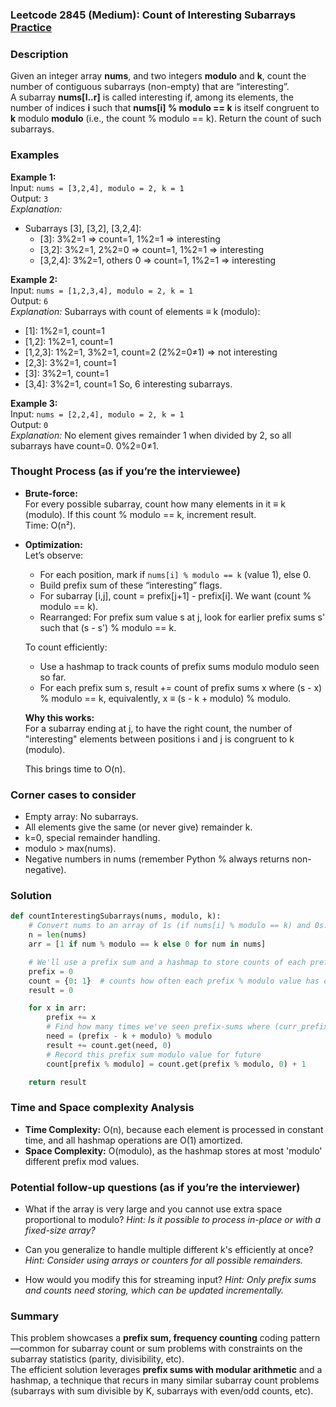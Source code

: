 ### Leetcode 2845 (Medium): Count of Interesting Subarrays [Practice](https://leetcode.com/problems/count-of-interesting-subarrays)

### Description  
Given an integer array **nums**, and two integers **modulo** and **k**, count the number of contiguous subarrays (non-empty) that are “interesting”.  
A subarray **nums[l..r]** is called interesting if, among its elements, the number of indices **i** such that **nums[i] % modulo == k** is itself congruent to **k** modulo **modulo** (i.e., the count % modulo == k). Return the count of such subarrays.

### Examples  

**Example 1:**  
Input: `nums = [3,2,4], modulo = 2, k = 1`  
Output: `3`  
*Explanation:*
- Subarrays [3], [3,2], [3,2,4]:
    - [3]: 3%2=1 ⇒ count=1, 1%2=1 ⇒ interesting
    - [3,2]: 3%2=1, 2%2=0 ⇒ count=1, 1%2=1 ⇒ interesting
    - [3,2,4]: 3%2=1, others 0 ⇒ count=1, 1%2=1 ⇒ interesting

**Example 2:**  
Input: `nums = [1,2,3,4], modulo = 2, k = 1`  
Output: `6`  
*Explanation:*
Subarrays with count of elements ≡ k (modulo):
- [1]: 1%2=1, count=1
- [1,2]: 1%2=1, count=1
- [1,2,3]: 1%2=1, 3%2=1, count=2 (2%2=0≠1) ⇒ not interesting
- [2,3]: 3%2=1, count=1
- [3]: 3%2=1, count=1
- [3,4]: 3%2=1, count=1
So, 6 interesting subarrays.

**Example 3:**  
Input: `nums = [2,2,4], modulo = 2, k = 1`  
Output: `0`  
*Explanation:*
No element gives remainder 1 when divided by 2, so all subarrays have count=0. 0%2=0≠1.

### Thought Process (as if you’re the interviewee)  

- **Brute-force:**  
  For every possible subarray, count how many elements in it ≡ k (modulo). If this count % modulo == k, increment result.  
  Time: O(n²).

- **Optimization:**  
  Let’s observe:  
  - For each position, mark if `nums[i] % modulo == k` (value 1), else 0.  
  - Build prefix sum of these “interesting” flags.  
  - For subarray [i,j], count = prefix[j+1] - prefix[i]. We want (count % modulo == k).
  - Rearranged: For prefix sum value s at j, look for earlier prefix sums s' such that (s - s') % modulo == k.

  To count efficiently:  
    - Use a hashmap to track counts of prefix sums modulo modulo seen so far.
    - For each prefix sum s, result += count of prefix sums x where (s - x) % modulo == k,
      equivalently, x ≡ (s - k + modulo) % modulo.

  **Why this works:**  
  For a subarray ending at j, to have the right count, the number of "interesting" elements between positions i and j is congruent to k (modulo).

  This brings time to O(n).

### Corner cases to consider  
- Empty array: No subarrays.
- All elements give the same (or never give) remainder k.
- k=0, special remainder handling.
- modulo > max(nums).
- Negative numbers in nums (remember Python % always returns non-negative).

### Solution

```python
def countInterestingSubarrays(nums, modulo, k):
    # Convert nums to an array of 1s (if nums[i] % modulo == k) and 0s.
    n = len(nums)
    arr = [1 if num % modulo == k else 0 for num in nums]

    # We'll use a prefix sum and a hashmap to store counts of each prefix sum modulo value.
    prefix = 0
    count = {0: 1}  # counts how often each prefix % modulo value has occurred
    result = 0

    for x in arr:
        prefix += x
        # Find how many times we've seen prefix-sums where (curr_prefix - k) % modulo happened before
        need = (prefix - k + modulo) % modulo
        result += count.get(need, 0)
        # Record this prefix sum modulo value for future
        count[prefix % modulo] = count.get(prefix % modulo, 0) + 1

    return result
```

### Time and Space complexity Analysis  

- **Time Complexity:** O(n), because each element is processed in constant time, and all hashmap operations are O(1) amortized.
- **Space Complexity:** O(modulo), as the hashmap stores at most 'modulo' different prefix mod values.

### Potential follow-up questions (as if you’re the interviewer)  

- What if the array is very large and you cannot use extra space proportional to modulo?
  *Hint: Is it possible to process in-place or with a fixed-size array?*

- Can you generalize to handle multiple different k's efficiently at once?
  *Hint: Consider using arrays or counters for all possible remainders.*

- How would you modify this for streaming input?
  *Hint: Only prefix sums and counts need storing, which can be updated incrementally.*

### Summary
This problem showcases a **prefix sum, frequency counting** coding pattern—common for subarray count or sum problems with constraints on the subarray statistics (parity, divisibility, etc).  
The efficient solution leverages **prefix sums with modular arithmetic** and a hashmap, a technique that recurs in many similar subarray count problems (subarrays with sum divisible by K, subarrays with even/odd counts, etc).